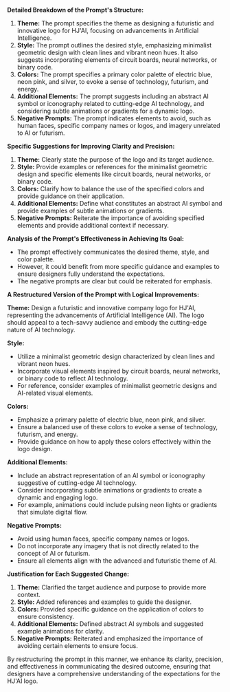 **Detailed Breakdown of the Prompt's Structure:**
1. **Theme:** The prompt specifies the theme as designing a futuristic and innovative logo for HJ'AI, focusing on advancements in Artificial Intelligence.
2. **Style:** The prompt outlines the desired style, emphasizing minimalist geometric design with clean lines and vibrant neon hues. It also suggests incorporating elements of circuit boards, neural networks, or binary code.
3. **Colors:** The prompt specifies a primary color palette of electric blue, neon pink, and silver, to evoke a sense of technology, futurism, and energy.
4. **Additional Elements:** The prompt suggests including an abstract AI symbol or iconography related to cutting-edge AI technology, and considering subtle animations or gradients for a dynamic logo.
5. **Negative Prompts:** The prompt indicates elements to avoid, such as human faces, specific company names or logos, and imagery unrelated to AI or futurism.

**Specific Suggestions for Improving Clarity and Precision:**
1. **Theme:** Clearly state the purpose of the logo and its target audience.
2. **Style:** Provide examples or references for the minimalist geometric design and specific elements like circuit boards, neural networks, or binary code.
3. **Colors:** Clarify how to balance the use of the specified colors and provide guidance on their application.
4. **Additional Elements:** Define what constitutes an abstract AI symbol and provide examples of subtle animations or gradients.
5. **Negative Prompts:** Reiterate the importance of avoiding specified elements and provide additional context if necessary.

**Analysis of the Prompt's Effectiveness in Achieving Its Goal:**
- The prompt effectively communicates the desired theme, style, and color palette.
- However, it could benefit from more specific guidance and examples to ensure designers fully understand the expectations.
- The negative prompts are clear but could be reiterated for emphasis.

**A Restructured Version of the Prompt with Logical Improvements:**

**Theme:**
Design a futuristic and innovative company logo for HJ'AI, representing the advancements of Artificial Intelligence (AI). The logo should appeal to a tech-savvy audience and embody the cutting-edge nature of AI technology.

**Style:**
- Utilize a minimalist geometric design characterized by clean lines and vibrant neon hues.
- Incorporate visual elements inspired by circuit boards, neural networks, or binary code to reflect AI technology.
- For reference, consider examples of minimalist geometric designs and AI-related visual elements.

**Colors:**
- Emphasize a primary palette of electric blue, neon pink, and silver.
- Ensure a balanced use of these colors to evoke a sense of technology, futurism, and energy.
- Provide guidance on how to apply these colors effectively within the logo design.

**Additional Elements:**
- Include an abstract representation of an AI symbol or iconography suggestive of cutting-edge AI technology.
- Consider incorporating subtle animations or gradients to create a dynamic and engaging logo.
- For example, animations could include pulsing neon lights or gradients that simulate digital flow.

**Negative Prompts:**
- Avoid using human faces, specific company names or logos.
- Do not incorporate any imagery that is not directly related to the concept of AI or futurism.
- Ensure all elements align with the advanced and futuristic theme of AI.

**Justification for Each Suggested Change:**
1. **Theme:** Clarified the target audience and purpose to provide more context.
2. **Style:** Added references and examples to guide the designer.
3. **Colors:** Provided specific guidance on the application of colors to ensure consistency.
4. **Additional Elements:** Defined abstract AI symbols and suggested example animations for clarity.
5. **Negative Prompts:** Reiterated and emphasized the importance of avoiding certain elements to ensure focus.

By restructuring the prompt in this manner, we enhance its clarity, precision, and effectiveness in communicating the desired outcome, ensuring that designers have a comprehensive understanding of the expectations for the HJ'AI logo.